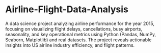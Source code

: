 # Airline-Flight-Data-Analysis
A data science project analyzing airline performance for the year 2015, focusing on visualizing flight delays, cancellations, busy airports, seasonality, and key operational metrics using Python (Pandas, NumPy, Seaborn, Matplotlib) and real datasets. The project reveals actionable insights into US airline industry efficiency, and flight patterns.
